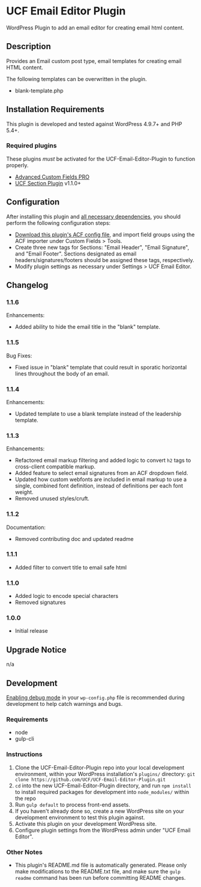 # UCF Email Editor Plugin #

WordPress Plugin to add an email editor for creating email html content.


## Description ##

Provides an Email custom post type, email templates for creating email HTML content.

The following templates can be overwritten in the plugin.

* blank-template.php


## Installation Requirements ##

This plugin is developed and tested against WordPress 4.9.7+ and PHP 5.4+.

### Required plugins ###
These plugins _must_ be activated for the UCF-Email-Editor-Plugin to function properly.

* [Advanced Custom Fields PRO](https://advancedcustomfields.com/)
* [UCF Section Plugin](https://github.com/UCF/UCF-Section-Plugin) v1.1.0+


## Configuration ##

After installing this plugin and [all necessary dependencies](#installation-requirements), you should perform the following configuration steps:

* [Download this plugin's ACF config file](https://github.com/UCF/UCF-Email-Editor-Plugin/blob/master/dev/acf-export.json), and import field groups using the ACF importer under Custom Fields > Tools.
* Create three new tags for Sections: "Email Header", "Email Signature", and "Email Footer".  Sections designated as email headers/signatures/footers should be assigned these tags, respectively.
* Modify plugin settings as necessary under Settings > UCF Email Editor.


## Changelog ##

### 1.1.6 ###
Enhancements:
* Added ability to hide the email title in the "blank" template.

### 1.1.5 ###
Bug Fixes:
* Fixed issue in "blank" template that could result in sporatic horizontal lines throughout the body of an email.

### 1.1.4 ###
Enhancements:
* Updated template to use a blank template instead of the leadership template.

### 1.1.3 ###
Enhancements:
* Refactored email markup filtering and added logic to convert `h2` tags to cross-client compatible markup.
* Added feature to select email signatures from an ACF dropdown field.
* Updated how custom webfonts are included in email markup to use a single, combined font definition, instead of definitions per each font weight.
* Removed unused styles/cruft.

### 1.1.2 ###
Documentation:
* Removed contributing doc and updated readme

### 1.1.1 ###
* Added filter to convert title to email safe html

### 1.1.0 ###
* Added logic to encode special characters
* Removed signatures

### 1.0.0 ###
* Initial release


## Upgrade Notice ##

n/a


## Development ##

[Enabling debug mode](https://codex.wordpress.org/Debugging_in_WordPress) in your `wp-config.php` file is recommended during development to help catch warnings and bugs.

### Requirements ###
* node
* gulp-cli

### Instructions ###
1. Clone the UCF-Email-Editor-Plugin repo into your local development environment, within your WordPress installation's `plugins/` directory: `git clone https://github.com/UCF/UCF-Email-Editor-Plugin.git`
2. `cd` into the new UCF-Email-Editor-Plugin directory, and run `npm install` to install required packages for development into `node_modules/` within the repo
3. Run `gulp default` to process front-end assets.
4. If you haven't already done so, create a new WordPress site on your development environment to test this plugin against.
5. Activate this plugin on your development WordPress site.
6. Configure plugin settings from the WordPress admin under "UCF Email Editor".

### Other Notes ###
* This plugin's README.md file is automatically generated. Please only make modifications to the README.txt file, and make sure the `gulp readme` command has been run before committing README changes.
